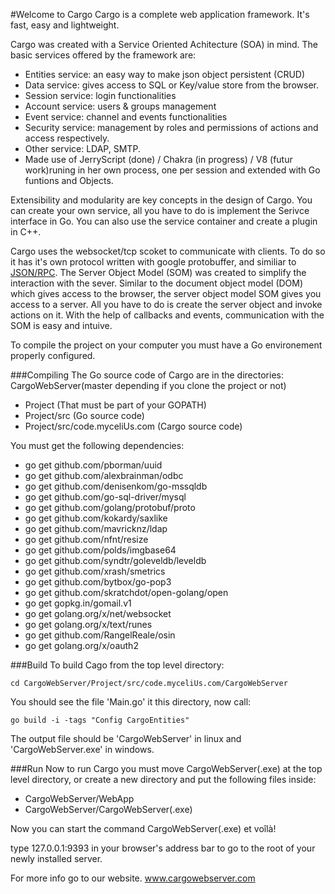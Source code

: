 #Welcome to Cargo 
Cargo is a complete web application framework. It's fast, easy and lightweight. 

Cargo was created with a Service Oriented Achitecture (SOA) in mind. The basic services offered by the framework are:

- Entities service: an easy way to make json object persistent (CRUD)
- Data service: gives access to SQL or Key/value store from the browser.
- Session service: login functionalities
- Account service: users & groups management
- Event service: channel and events functionalities
- Security service: management by roles and permissions of actions and access respectively.
- Other service: LDAP, SMTP.
- Made use of JerryScript (done) / Chakra (in progress) / V8 (futur work)runing in her own process, one per session and extended with Go funtions and Objects.

Extensibility and modularity are key concepts in the design of Cargo. You can create your own service, all you have to do is implement the Serivce interface in Go. You can also use the service container and create a plugin in C++.

Cargo uses the websocket/tcp scoket to communicate with clients. To do so it has it's own protocol written with google protobuffer, and similiar to [JSON/RPC](https://github.com/CargoWebServer/CargoWebServer/blob/master/WebApp/Cargo/Apps/Cargo/proto/rpc.proto). The Server Object Model (SOM) was created to simplify the interaction with the sever. Similar to the document object model (DOM) which gives access to the browser, the server object model SOM gives you access to a server. All you have to do is create the server object and invoke actions on it. With the help of callbacks and events, communication with the SOM is easy and intuive.

To compile the project on your computer you must have a Go environement properly configured.

###Compiling
The Go source code of Cargo are in the directories:
CargoWebServer(master depending if you clone the project or not)
  * Project (That must be part of your GOPATH)
  * Project/src (Go source code)
  * Project/src/code.myceliUs.com (Cargo source code)
  
  You must get the following dependencies:
- go get github.com/pborman/uuid
- go get github.com/alexbrainman/odbc
- go get github.com/denisenkom/go-mssqldb
- go get github.com/go-sql-driver/mysql
- go get github.com/golang/protobuf/proto
- go get github.com/kokardy/saxlike
- go get github.com/mavricknz/ldap
- go get github.com/nfnt/resize
- go get github.com/polds/imgbase64
- go get github.com/syndtr/goleveldb/leveldb
- go get github.com/xrash/smetrics
- go get github.com/bytbox/go-pop3
- go get github.com/skratchdot/open-golang/open
- go get gopkg.in/gomail.v1
- go get golang.org/x/net/websocket
- go get golang.org/x/text/runes
- go get github.com/RangelReale/osin
- go get golang.org/x/oauth2

###Build
To build Cago from the top level directory:

`cd CargoWebServer/Project/src/code.myceliUs.com/CargoWebServer`

You should see the file 'Main.go' it this directory, now call: 

`go build -i -tags "Config CargoEntities"`

The output file should be 'CargoWebServer' in linux and 'CargoWebServer.exe' in windows.

###Run
Now to run Cargo you must move CargoWebServer(.exe) at the top level directory, or create a new directory and put the following files inside:

- CargoWebServer/WebApp
- CargoWebServer/CargoWebServer(.exe)

Now you can start the command CargoWebServer(.exe) et voîlà!

type 127.0.0.1:9393 in your browser's address bar to go to the root of your newly installed server.

For more info go to our website.
www.cargowebserver.com
